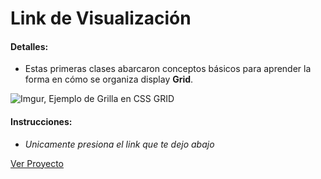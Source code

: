 # Link de Visualización

#### Detalles:

- Estas primeras clases abarcaron conceptos básicos para aprender la forma en cómo se organiza display **Grid**. 

![Imgur, Ejemplo de Grilla en CSS GRID](https://i.imgur.com/oHcv7aL.png)

#### Instrucciones:

- _Unicamente presiona el link que te dejo abajo_

[Ver Proyecto](https://aricanomx.github.io/Arquitectura%20Frontend/Curso%20de%20CSS%20Grid%20Layout/)

